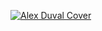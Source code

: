 [![Alex Duval Cover](https://res.cloudinary.com/dey128wj1/image/upload/v1594588760/cover_dquga1.png)](https://www.alexduval.fr/)
